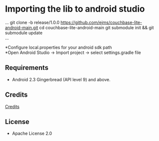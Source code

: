 # Importing the lib to android studio  #
...
git clone -b release/1.0.0 https://github.com/ejms/couchbase-lite-android-main.git
cd couchbase-lite-android-main
git submodule init && git submodule update                                                                
...                                                                                                       
                                                                                                          
*Configure local.properties for your android sdk path                                                      
*Open Android Studio -> Import project -> select settings.gradle file                                     
                                                                                                          
                                                                                                          
                                                                                                          
## Requirements                                                                                           
                                                                                                          
- Android 2.3 Gingerbread (API level 9) and above.                                                        
                                                                                                          
## Credits                                                                                                
                                                                                                          
[Credits](https://github.com/couchbase/couchbase-lite-android/wiki/Credits)                               
                                                                                                          
## License                                                                                                
- Apache License 2.0    
